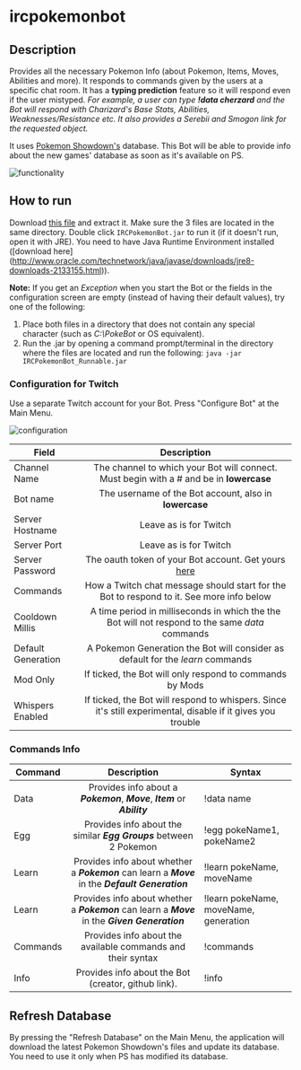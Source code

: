 # ircpokemonbot

## Description

Provides all the necessary Pokemon Info (about Pokemon, Items, Moves, Abilities and more).
It responds to commands given by the users at a specific chat room. It has a **typing prediction** feature so it will respond even if the user mistyped.
_For example, a user can type **!data cherzard** and the Bot will respond with Charizard's Base Stats, Abilities, Weaknesses/Resistance etc. It also provides a Serebii and Smogon link for the requested object._

It uses [Pokemon Showdown's](https://github.com/Zarel/Pokemon-Showdown) database. This Bot will be able to provide info about the new games' database as soon as it's available on PS.

![functionality](http://i.imgur.com/BtGHZiF.png "Functionality")

## How to run

Download [this file](https://github.com/themetalfleece/ircpokemonbot/raw/master/IRCPokemonBot.zip) and extract it. Make sure the 3 files are located in the same directory. Double click `IRCPokemonBot.jar` to run it (if it doesn't run, open it with JRE). You need to have Java Runtime Environment installed ([download here] (http://www.oracle.com/technetwork/java/javase/downloads/jre8-downloads-2133155.html)).

**Note:** If you get an _Exception_ when you start the Bot or the fields in the configuration screen are empty (instead of having their default values), try one of the following:
1. Place both files in a directory that does not contain any special character (such as _C:\PokeBot_ or OS equivalent).
2. Run the .jar by opening a command prompt/terminal in the directory where the files are located and run the following: `java -jar IRCPokemonBot_Runnable.jar`

### Configuration for Twitch

Use a separate Twitch account for your Bot.
Press "Configure Bot" at the Main Menu.

![configuration](http://i.imgur.com/IfQBhon.png "Configucation")

| Field         | Description                                                                                                      |
| ------------- |:----------------------------------------------------------------------------------------------------------------:|
| Channel Name       | The channel to which your Bot will connect. Must begin with a # and be in **lowercase**                     |
| Bot name           | The username of the Bot account, also in **lowercase**                                                      |
| Server Hostname    | Leave as is for Twitch                                                                                      |
| Server Port        | Leave as is for Twitch                                                                                      |
| Server Password    | The oauth token of your Bot account. Get yours [here](http://www.twitchapps.com/tmi/)                       |
| Commands           | How a Twitch chat message should start for the Bot to respond to it. See more info below                    |
| Cooldown Millis     | A time period in milliseconds in which the the Bot will not respond to the same *data* commands             |
| Default Generation |  A Pokemon Generation the Bot will consider as default for the *learn* commands                             |
| Mod Only           | If ticked, the Bot will only respond to commands by Mods                                                    |
| Whispers Enabled   | If ticked, the Bot will respond to whispers. Since it's still experimental, disable if it gives you trouble |

### Commands Info

| Command  | Description                                                         | Syntax                          |
| ------------- |:-----------------------------------------------------:| ------ |
| Data     | Provides info about a **_Pokemon_**, **_Move_**, **_Item_** or **_Ability_** | !data name |
| Egg      | Provides info about the similar **_Egg Groups_** between 2 Pokemon | !egg pokeName1, pokeName2|
| Learn    | Provides info about whether a **_Pokemon_** can learn a **_Move_** in the **_Default Generation_**| !learn pokeName, moveName|
| Learn    | Provides info about whether a **_Pokemon_** can learn a **_Move_** in the **_Given Generation_**| !learn pokeName, moveName, generation|
| Commands | Provides info about the available commands and their syntax | !commands |
| Info     | Provides info about the Bot (creator, github link). | !info |

## Refresh Database

By pressing the "Refresh Database" on the Main Menu, the application will download the latest Pokemon Showdown's files and update its database. You need to use it only when PS has modified its database.
